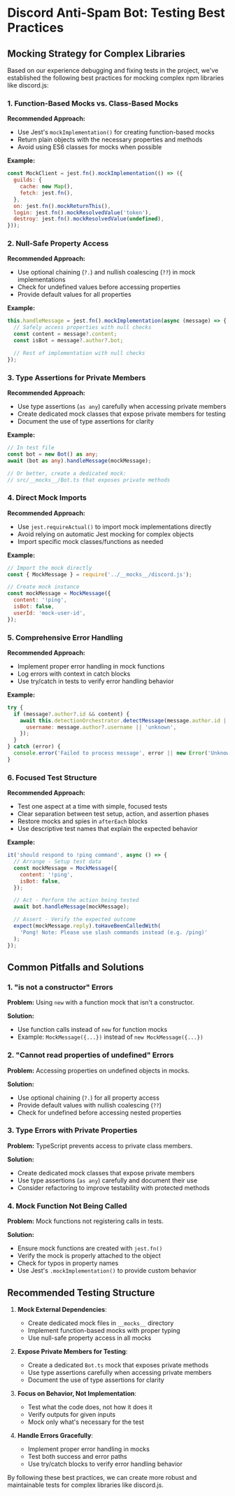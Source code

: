 # Discord Anti-Spam Bot: Testing Best Practices

## Mocking Strategy for Complex Libraries

Based on our experience debugging and fixing tests in the project, we've established the following best practices for mocking complex npm libraries like discord.js:

### 1. Function-Based Mocks vs. Class-Based Mocks

**Recommended Approach:**

- Use Jest's `mockImplementation()` for creating function-based mocks
- Return plain objects with the necessary properties and methods
- Avoid using ES6 classes for mocks when possible

**Example:**

```javascript
const MockClient = jest.fn().mockImplementation(() => ({
  guilds: {
    cache: new Map(),
    fetch: jest.fn(),
  },
  on: jest.fn().mockReturnThis(),
  login: jest.fn().mockResolvedValue('token'),
  destroy: jest.fn().mockResolvedValue(undefined),
}));
```

### 2. Null-Safe Property Access

**Recommended Approach:**

- Use optional chaining (`?.`) and nullish coalescing (`??`) in mock implementations
- Check for undefined values before accessing properties
- Provide default values for all properties

**Example:**

```javascript
this.handleMessage = jest.fn().mockImplementation(async (message) => {
  // Safely access properties with null checks
  const content = message?.content;
  const isBot = message?.author?.bot;

  // Rest of implementation with null checks
});
```

### 3. Type Assertions for Private Members

**Recommended Approach:**

- Use type assertions (`as any`) carefully when accessing private members
- Create dedicated mock classes that expose private members for testing
- Document the use of type assertions for clarity

**Example:**

```typescript
// In test file
const bot = new Bot() as any;
await (bot as any).handleMessage(mockMessage);

// Or better, create a dedicated mock:
// src/__mocks__/Bot.ts that exposes private methods
```

### 4. Direct Mock Imports

**Recommended Approach:**

- Use `jest.requireActual()` to import mock implementations directly
- Avoid relying on automatic Jest mocking for complex objects
- Import specific mock classes/functions as needed

**Example:**

```javascript
// Import the mock directly
const { MockMessage } = require('../__mocks__/discord.js');

// Create mock instance
const mockMessage = MockMessage({
  content: '!ping',
  isBot: false,
  userId: 'mock-user-id',
});
```

### 5. Comprehensive Error Handling

**Recommended Approach:**

- Implement proper error handling in mock functions
- Log errors with context in catch blocks
- Use try/catch in tests to verify error handling behavior

**Example:**

```javascript
try {
  if (message?.author?.id && content) {
    await this.detectionOrchestrator.detectMessage(message.author.id || '', content || '', {
      username: message.author?.username || 'unknown',
    });
  }
} catch (error) {
  console.error('Failed to process message', error || new Error('Unknown error'));
}
```

### 6. Focused Test Structure

**Recommended Approach:**

- Test one aspect at a time with simple, focused tests
- Clear separation between test setup, action, and assertion phases
- Restore mocks and spies in `afterEach` blocks
- Use descriptive test names that explain the expected behavior

**Example:**

```javascript
it('should respond to !ping command', async () => {
  // Arrange - Setup test data
  const mockMessage = MockMessage({
    content: '!ping',
    isBot: false,
  });

  // Act - Perform the action being tested
  await bot.handleMessage(mockMessage);

  // Assert - Verify the expected outcome
  expect(mockMessage.reply).toHaveBeenCalledWith(
    'Pong! Note: Please use slash commands instead (e.g. /ping)'
  );
});
```

## Common Pitfalls and Solutions

### 1. "is not a constructor" Errors

**Problem:** Using `new` with a function mock that isn't a constructor.

**Solution:**

- Use function calls instead of `new` for function mocks
- Example: `MockMessage({...})` instead of `new MockMessage({...})`

### 2. "Cannot read properties of undefined" Errors

**Problem:** Accessing properties on undefined objects in mocks.

**Solution:**

- Use optional chaining (`?.`) for all property access
- Provide default values with nullish coalescing (`??`)
- Check for undefined before accessing nested properties

### 3. Type Errors with Private Properties

**Problem:** TypeScript prevents access to private class members.

**Solution:**

- Create dedicated mock classes that expose private members
- Use type assertions (`as any`) carefully and document their use
- Consider refactoring to improve testability with protected methods

### 4. Mock Function Not Being Called

**Problem:** Mock functions not registering calls in tests.

**Solution:**

- Ensure mock functions are created with `jest.fn()`
- Verify the mock is properly attached to the object
- Check for typos in property names
- Use Jest's `.mockImplementation()` to provide custom behavior

## Recommended Testing Structure

1. **Mock External Dependencies**:

   - Create dedicated mock files in `__mocks__` directory
   - Implement function-based mocks with proper typing
   - Use null-safe property access in all mocks

2. **Expose Private Members for Testing**:

   - Create a dedicated `Bot.ts` mock that exposes private methods
   - Use type assertions carefully when accessing private members
   - Document the use of type assertions for clarity

3. **Focus on Behavior, Not Implementation**:

   - Test what the code does, not how it does it
   - Verify outputs for given inputs
   - Mock only what's necessary for the test

4. **Handle Errors Gracefully**:
   - Implement proper error handling in mocks
   - Test both success and error paths
   - Use try/catch blocks to verify error handling behavior

By following these best practices, we can create more robust and maintainable tests for complex libraries like discord.js.
